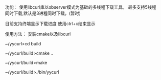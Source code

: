 功能：
使用libcurl库以observer模式为基础的多线程下载工具。
最多支持5线程同时下载,默认是3进程同时下载。(暂时)

目前支持终端显示下载进度
使用ctrl+c结束显示


使用方法：
安装cmake以及libcurl

~/yycurl>cd build

~/yycurl/build>cmake ..

~/yycurl/build>make

~/yycurl/build>./bin/yycurl
